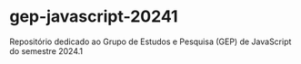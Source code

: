 # gep-javascript-20241
Repositório dedicado ao Grupo de Estudos e Pesquisa (GEP) de JavaScript do semestre 2024.1
